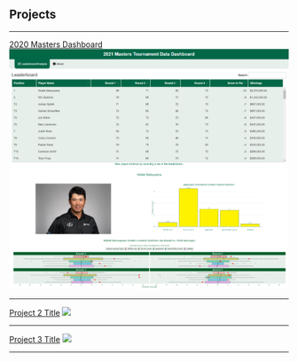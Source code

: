 ## Projects

---

[2020 Masters Dashboard](https://aweirth.shinyapps.io/masters_dashboard/
)
<img src="images/Masters_dashboard_lb_sc.png?raw=true"/>
<img src="images/Masters_Dashboard_stats.png?raw=true"/>

---
[Project 2 Title](/pdf/sample_presentation.pdf)
<img src="images/dummy_thumbnail.jpg?raw=true"/>

---
[Project 3 Title](http://example.com/)
<img src="images/dummy_thumbnail.jpg?raw=true"/>

---

